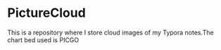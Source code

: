 # PictureCloud
This is a repository where I store cloud images of my Typora notes.The chart bed used is PICGO
